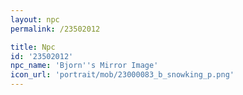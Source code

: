 ```yaml
---
layout: npc
permalink: /23502012

title: Npc
id: '23502012'
npc_name: 'Bjorn''s Mirror Image'
icon_url: 'portrait/mob/23000083_b_snowking_p.png'
---
```

